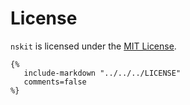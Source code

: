 # License

``nskit`` is licensed under the [MIT License](https://github.com/djpugh/nskit/blob/main/LICENSE).
```
{%
   include-markdown "../../../LICENSE"
   comments=false
%}
```
